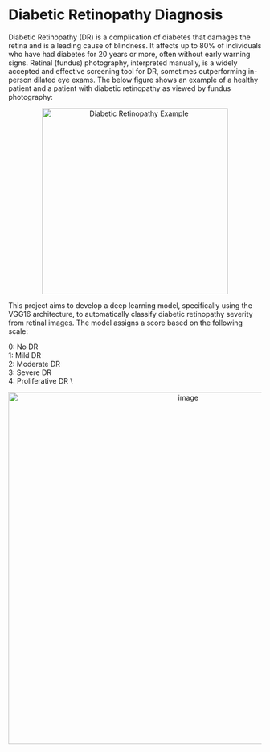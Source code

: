 # Diabetic Retinopathy Diagnosis
Diabetic Retinopathy (DR) is a complication of diabetes that damages the retina and is a leading cause of blindness. It affects up to 80% of individuals who have had diabetes for 20 years or more, often without early warning signs. Retinal (fundus) photography, interpreted manually, is a widely accepted and effective screening tool for DR, sometimes outperforming in-person dilated eye exams. The below figure shows an example of a healthy patient and a patient with diabetic retinopathy as viewed by fundus photography:
<p align="center">
  <img src="https://github.com/user-attachments/assets/c9c869c1-be1c-41a7-ae13-187c84be9714" alt="Diabetic Retinopathy Example" alt="image" width="370"/>
</p>

This project aims to develop a deep learning model, specifically using the VGG16 architecture, to automatically classify diabetic retinopathy severity from retinal images. The model assigns a score based on the following scale:

0: No DR \
1: Mild DR \
2: Moderate DR \
3: Severe DR \
4: Proliferative DR \
<p align="center">
<img src="https://github.com/user-attachments/assets/25744839-c665-40ee-8b13-4755af95160f" alt="image" width="700"/>
</p>
